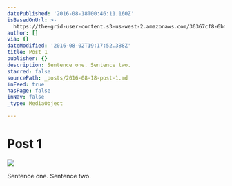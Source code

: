 ```yaml
---
datePublished: '2016-08-18T00:46:11.160Z'
isBasedOnUrl: >-
  https://the-grid-user-content.s3-us-west-2.amazonaws.com/36367cf8-6bfb-4385-9ec0-a81195c26771.jpg
author: []
via: {}
dateModified: '2016-08-02T19:17:52.388Z'
title: Post 1
publisher: {}
description: Sentence one. Sentence two.
starred: false
sourcePath: _posts/2016-08-18-post-1.md
inFeed: true
hasPage: false
inNav: false
_type: MediaObject

---
```

# Post 1
![](https://the-grid-user-content.s3-us-west-2.amazonaws.com/36367cf8-6bfb-4385-9ec0-a81195c26771.jpg)

Sentence one. Sentence two.